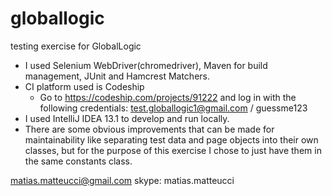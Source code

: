 # globallogic
testing exercise for GlobalLogic 

- I used Selenium WebDriver(chromedriver), Maven for build management, JUnit and Hamcrest Matchers.
- CI platform used is Codeship
  - Go to https://codeship.com/projects/91222 and log in with the following credentials: test.globallogic1@gmail.com / guessme123
- I used IntelliJ IDEA 13.1 to develop and run locally.
- There are some obvious improvements that can be made for maintainability like separating test data and page objects into their own classes, but for the purpose of this exercise I chose to just have them in the same constants class.

matias.matteucci@gmail.com
skype: matias.matteucci
